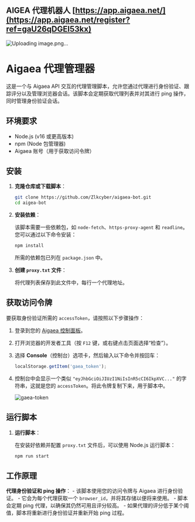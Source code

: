 ## AIGEA 代理机器人 [https://app.aigaea.net/](https://app.aigaea.net/register?ref=gaU26qDGEI53kx)

![Uploading image.png…]()


# Aigaea 代理管理器

这是一个与 Aigaea API 交互的代理管理脚本，允许您通过代理进行身份验证、跟踪评分以及管理浏览器会话。该脚本会定期获取代理列表并对其进行 ping 操作，同时管理身份验证会话。

## 环境要求

- Node.js (v16 或更高版本)
- npm (Node 包管理器)
- Aigaea 账号（用于获取访问令牌）

## 安装

1. **克隆仓库或下载脚本**：

    ```bash
    git clone https://github.com/Zlkcyber/aigaea-bot.git
    cd aigea-bot
    ```

2. **安装依赖**：

    该脚本需要一些依赖包，如 `node-fetch`、`https-proxy-agent` 和 `readline`。您可以通过以下命令安装：

    ```bash
    npm install
    ```

    所需的依赖包已列在 `package.json` 中。

3. **创建 `proxy.txt` 文件**：

    将代理列表保存到此文件中，每行一个代理地址。


## 获取访问令牌

要获取身份验证所需的 `accessToken`，请按照以下步骤操作：

1. 登录到您的 [Aigaea 控制面板](https://app.aigaea.net/dashboard)。
2. 打开浏览器的开发者工具（按 `F12` 键，或右键点击页面选择“检查”）。
3. 选择 **Console**（控制台）选项卡，然后输入以下命令并按回车：

    ```javascript
    localStorage.getItem('gaea_token');
    ```

4. 控制台中会显示一个类似 `"eyJhbGciOiJIUzI1NiIsInR5cCI6IkpXVC..."` 的字符串，这就是您的 `accessToken`。将此令牌复制下来，用于脚本中。

    ![gaea-token](image-1.png)


## 运行脚本

1. **运行脚本**：

    在安装好依赖并配置 `proxy.txt` 文件后，可以使用 Node.js 运行脚本：

    ```bash
    npm run start
    ```


## 工作原理

 **代理身份验证和 ping 操作**：
    - 该脚本使用您的访问令牌与 Aigaea 进行身份验证。
    - 它会为每个代理获取一个 `browser_id`，并将其存储以便将来使用。
    - 脚本会定期 ping 代理，以确保其仍然可用且评分较高。
    - 如果代理的评分低于某个阈值，脚本将重新进行身份验证并重新开始 ping 过程。
